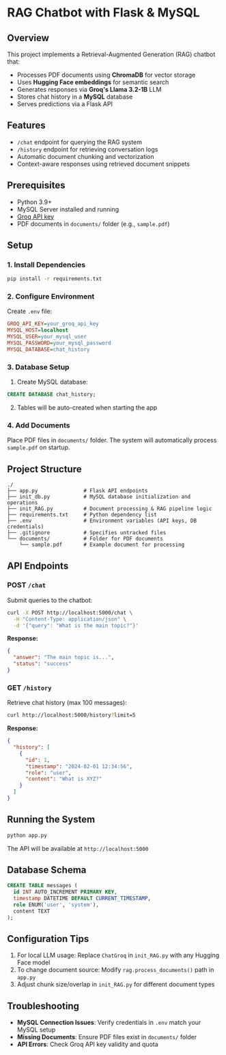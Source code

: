 # RAG Chatbot with Flask & MySQL

## Overview
This project implements a Retrieval-Augmented Generation (RAG) chatbot that:
- Processes PDF documents using **ChromaDB** for vector storage
- Uses **Hugging Face embeddings** for semantic search
- Generates responses via **Groq's Llama 3.2-1B** LLM
- Stores chat history in a **MySQL** database
- Serves predictions via a Flask API

## Features
- `/chat` endpoint for querying the RAG system
- `/history` endpoint for retrieving conversation logs
- Automatic document chunking and vectorization
- Context-aware responses using retrieved document snippets

## Prerequisites
- Python 3.9+
- MySQL Server installed and running
- [Groq API key](https://console.groq.com/keys)
- PDF documents in `documents/` folder (e.g., `sample.pdf`)

## Setup

### 1. Install Dependencies
```bash
pip install -r requirements.txt
```

### 2. Configure Environment
Create `.env` file:
```ini
GROQ_API_KEY=your_groq_api_key
MYSQL_HOST=localhost
MYSQL_USER=your_mysql_user
MYSQL_PASSWORD=your_mysql_password
MYSQL_DATABASE=chat_history
```

### 3. Database Setup
1. Create MySQL database:
```sql
CREATE DATABASE chat_history;
```
2. Tables will be auto-created when starting the app

### 4. Add Documents
Place PDF files in `documents/` folder. The system will automatically process `sample.pdf` on startup.

## Project Structure
```
./
├── app.py               # Flask API endpoints
├── init_db.py           # MySQL database initialization and operations
├── init_RAG.py          # Document processing & RAG pipeline logic
├── requirements.txt     # Python dependency list
├── .env                 # Environment variables (API keys, DB credentials)
├── .gitignore           # Specifies untracked files
└── documents/           # Folder for PDF documents
    └── sample.pdf       # Example document for processing
```

## API Endpoints

### POST `/chat`
Submit queries to the chatbot:
```bash
curl -X POST http://localhost:5000/chat \
  -H "Content-Type: application/json" \
  -d '{"query": "What is the main topic?"}'
```

**Response:**
```json
{
  "answer": "The main topic is...",
  "status": "success"
}
```

### GET `/history`
Retrieve chat history (max 100 messages):
```bash
curl http://localhost:5000/history?limit=5
```

**Response:**
```json
{
  "history": [
    {
      "id": 1,
      "timestamp": "2024-02-01 12:34:56",
      "role": "user",
      "content": "What is XYZ?"
    }
  ]
}
```

## Running the System
```bash
python app.py
```
The API will be available at `http://localhost:5000`

## Database Schema
```sql
CREATE TABLE messages (
  id INT AUTO_INCREMENT PRIMARY KEY,
  timestamp DATETIME DEFAULT CURRENT_TIMESTAMP,
  role ENUM('user', 'system'),
  content TEXT
);
```

## Configuration Tips
1. For local LLM usage: Replace `ChatGroq` in `init_RAG.py` with any Hugging Face model
2. To change document source: Modify `rag.process_documents()` path in `app.py`
3. Adjust chunk size/overlap in `init_RAG.py` for different document types

## Troubleshooting
- **MySQL Connection Issues**: Verify credentials in `.env` match your MySQL setup
- **Missing Documents**: Ensure PDF files exist in `documents/` folder
- **API Errors**: Check Groq API key validity and quota
